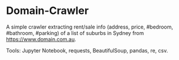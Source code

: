 # Domain-Crawler
A simple crawler extracting rent/sale info  (address, price, #bedroom, #bathroom, #parking) of a list of suburbs in Sydney from https://www.domain.com.au.

Tools: Jupyter Notebook, requests, BeautifulSoup, pandas, re, csv.
